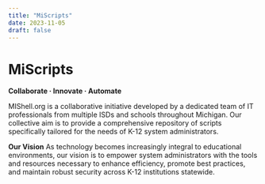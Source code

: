 ```yaml
---
title: "MiScripts"
date: 2023-11-05
draft: false
---
```

# MiScripts
__Collaborate · Innovate · Automate__

MIShell.org is a collaborative initiative developed by a dedicated team of IT professionals from multiple ISDs and schools throughout Michigan. Our collective aim is to provide a comprehensive repository of scripts specifically tailored for the needs of K-12 system administrators.

__Our Vision__
As technology becomes increasingly integral to educational environments, our vision is to empower system administrators with the tools and resources necessary to enhance efficiency, promote best practices, and maintain robust security across K-12 institutions statewide.
